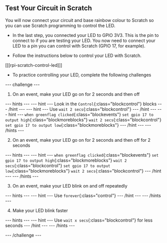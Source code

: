 ## Test Your Circuit in Scratch

You will now connect your circuit and base rainbow colour to Scratch so you can use Scratch programming to control the LED.

+ In the last step, you connected your LED to GPIO 3V3. This is the pin to connect to if you are testing your LED. You now need to connect your LED to a pin you can control with Scratch (GPIO 17, for example).

+ Follow the instructions below to control your LED with Scratch.

[[[rpi-scratch-control-led]]]

+ To practice controlling your LED, complete the following challenges

--- challenge ---

1) On an event, make your LED go on for 2 seconds and then off

--- hints ---
--- hint ---
Look in the `Control`{:class="blockcontrol"} blocks
--- /hint ---
--- hint ---
Use `wait 2 secs`{:class="blockcontrol"}
--- /hint ---
--- hint ---
`when greenflag clicked`{:class="blockevents"}
`set gpio 17 to output high`{:class="blockmoreblocks"}
`wait 2 secs`{:class="blockcontrol"}
`set gpio 17 to output low`{:class="blockmoreblocks"}
--- /hint ---
--- /hints ---

2) On an event, make your LED go on for 2 seconds and then off for 2 seconds

--- hints ---
--- hint ---
`when greenflag clicked`{:class="blockevents"}
`set gpio 17 to output high`{:class="blockmoreblocks"}
`wait 2 secs`{:class="blockcontrol"}
`set gpio 17 to output low`{:class="blockmoreblocks"}
`wait 2 secs`{:class="blockcontrol"}
--- /hint ---
--- /hints ---

3) On an event, make your LED blink on and off repeatedly

--- hints ---
--- hint ---
Use `forever`{:class="control"}
--- /hint ---
--- /hints ---

4) Make your LED blink faster

--- hints ---
--- hint ---
Use `wait x secs`{:class="blockcontrol"} for less seconds
--- /hint ---
--- /hints ---

--- /challenge ---
